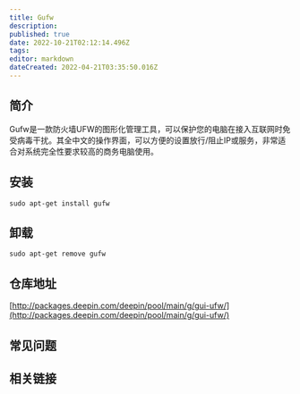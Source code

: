 ```yaml
---
title: Gufw
description: 
published: true
date: 2022-10-21T02:12:14.496Z
tags: 
editor: markdown
dateCreated: 2022-04-21T03:35:50.016Z
---
```


## 简介

Gufw是一款防火墙UFW的图形化管理工具，可以保护您的电脑在接入互联网时免受病毒干扰。其全中文的操作界面，可以方便的设置放行/阻止IP或服务，非常适合对系统完全性要求较高的商务电脑使用。

## 安装

`sudo apt-get install gufw`

## 卸载

`sudo apt-get remove gufw`

## 仓库地址

[http://packages.deepin.com/deepin/pool/main/g/gui-ufw/](http://packages.deepin.com/deepin/pool/main/g/gui-ufw/)

## 常见问题

## 相关链接

